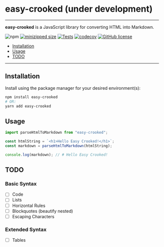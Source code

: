 # easy-crooked (under development)

---

**easy-crooked** is a JavaScript library for converting HTML into Markdown.

![npm](https://img.shields.io/npm/v/easy-crooked)
[![minizipped size](https://badgen.net/bundlephobia/minzip/easy-crooked)](https://bundlephobia.com/result?p=easy-crooked)
[![Tests](https://github.com/iamkhan21/easy-crooked/workflows/CI/badge.svg)](https://github.com/iamkhan21/easy-crooked/actions)
[![codecov](https://codecov.io/gh/iamkhan21/easy-crooked/branch/master/graph/badge.svg)](https://codecov.io/gh/iamkhan21/easy-crooked)
[![GitHub license](https://img.shields.io/github/license/iamkhan21/easy-crooked?style=flat)](https://github.com/iamkhan21/easy-crooked/blob/master/LICENSE)

* [Installation](#installation)
* [Usage](#usage)
* [TODO](#todo)

---


## Installation
Install using the package manager for your desired environment(s):
``` bash
npm install easy-crooked
# OR:
yarn add easy-crooked
```


## Usage
``` javascript
import parseHtmlToMarkdown from "easy-crooked";

const htmlString = `<h1>Hello Easy Crooked!</h1>`;
const markdown = parseHtmlToMarkdown(htmlString);

console.log(markdown); // # Hello Easy Crooked!
```


## TODO

### Basic Syntax
- [ ] Code
- [ ] Lists
- [ ] Horizontal Rules
- [ ] Blockquotes (beautify nested)
- [ ] Escaping Characters

### Extended Syntax
- [ ] Tables

